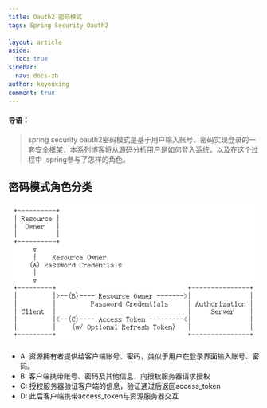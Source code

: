 ```yaml
---
title: Oauth2 密码模式
tags: Spring Security Oauth2

layout: article
aside:
  toc: true
sidebar:
  nav: docs-zh
author: keyouxing
comment: true
---
```

#### 导语：
> spring security oauth2密码模式是基于用户输入账号、密码实现登录的一套安全框架，本系列博客将从源码分析用户是如何登入系统，以及在这个过程中
,spring参与了怎样的角色。

## 密码模式角色分类
![密码模式流程图](../img/oauth2/password_mode.png)

* A: 资源拥有者提供给客户端账号、密码，类似于用户在登录界面输入账号、密码。
* B: 客户端携带账号、密码及其他信息，向授权服务器请求授权
* C: 授权服务器验证客户端的信息，验证通过后返回access_token
* D: 此后客户端携带access_token与资源服务器交互


